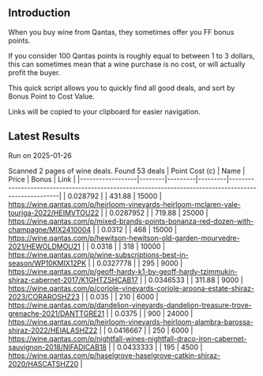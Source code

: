 ## Introduction

When you buy wine from Qantas, they sometimes offer you FF bonus points. 

If you consider 100 Qantas points is roughly equal to between 1 to 3 dollars, this can sometimes mean that a wine purchase is no cost, or will actually profit the buyer.

This quick script allows you to quickly find all good deals, and sort by Bonus Point to Cost Value.

Links will be copied to your clipboard for easier navigation.

## Latest Results

Run on 2025-01-26

Scanned 2 pages of wine deals.
Found 53 deals
|   Point Cost (c) | Name   |   Price |   Bonus | Link                                                                                                 |
|------------------|--------|---------|---------|------------------------------------------------------------------------------------------------------|
|        0.028792  |        |  431.88 |   15000 | https://wine.qantas.com/p/heirloom-vineyards-heirloom-mclaren-vale-touriga-2022/HEIMVTOU22           |
|        0.0287952 |        |  719.88 |   25000 | https://wine.qantas.com/p/mixed-brands-points-bonanza-red-dozen-with-champagne/MIX2410004            |
|        0.0312    |        |  468    |   15000 | https://wine.qantas.com/p/hewitson-hewitson-old-garden-mourvedre-2021/HEWOLDMOU21                    |
|        0.0318    |        |  318    |   10000 | https://wine.qantas.com/p/wine-subscriptions-best-in-season/WP10KMIX12PK                             |
|        0.0327778 |        |  295    |    9000 | https://wine.qantas.com/p/geoff-hardy-k1-by-geoff-hardy-tzimmukin-shiraz-cabernet-2017/K1GHTZSHCAB17 |
|        0.0346533 |        |  311.88 |    9000 | https://wine.qantas.com/p/coriole-vineyards-coriole-aroona-estate-shiraz-2023/CORAROSHZ23            |
|        0.035     |        |  210    |    6000 | https://wine.qantas.com/p/dandelion-vineyards-dandelion-treasure-trove-grenache-2021/DANTTGRE21      |
|        0.0375    |        |  900    |   24000 | https://wine.qantas.com/p/heirloom-vineyards-heirloom-alambra-barossa-shiraz-2022/HEIALASHZ22        |
|        0.0416667 |        |  250    |    6000 | https://wine.qantas.com/p/nightfall-wines-nightfall-draco-iron-cabernet-sauvignon-2018/NIFADICAB18   |
|        0.0433333 |        |  195    |    4500 | https://wine.qantas.com/p/haselgrove-haselgrove-catkin-shiraz-2020/HASCATSHZ20                       |

